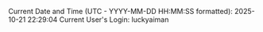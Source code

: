 Current Date and Time (UTC - YYYY-MM-DD HH:MM:SS formatted): 2025-10-21 22:29:04
Current User's Login: luckyaiman
